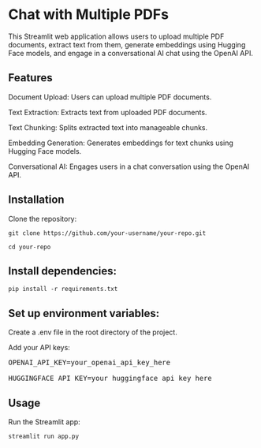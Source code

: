 # Chat with Multiple PDFs
This Streamlit web application allows users to upload multiple PDF documents, extract text from them, generate embeddings using Hugging Face models, and engage in a conversational AI chat using the OpenAI API.

## Features
Document Upload: Users can upload multiple PDF documents.

Text Extraction: Extracts text from uploaded PDF documents.

Text Chunking: Splits extracted text into manageable chunks.

Embedding Generation: Generates embeddings for text chunks using Hugging Face models.

Conversational AI: Engages users in a chat conversation using the OpenAI API.

## Installation
Clone the repository:

`git clone https://github.com/your-username/your-repo.git`

`cd your-repo`

## Install dependencies:
`pip install -r requirements.txt`

## Set up environment variables:
Create a .env file in the root directory of the project.

Add your API keys:

<pre>
OPENAI_API_KEY=your_openai_api_key_here

HUGGINGFACE_API_KEY=your_huggingface_api_key_here
</pre>


## Usage
Run the Streamlit app:

`streamlit run app.py`
